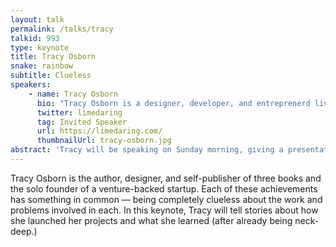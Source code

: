 ```yaml
---
layout: talk
permalink: /talks/tracy
talkid: 993
type: keynote
title: Tracy Osborn
snake: rainbow
subtitle: Clueless
speakers:
    - name: Tracy Osborn
      bio: "Tracy Osborn is a designer, developer, and entreprenerd living in Toronto, Canada. She’s the author of [Hello Web Books](https://hellowebbbooks.com/) as well as the creator of [WeddingLovely](http://weddinglovely.com/). She's also an avid outdoorswoman and would love to go on a hike with you.<br><br>Photo: Adam Gregory, Atom Images."
      twitter: limedaring
      tag: Invited Speaker
      url: https://limedaring.com/
      thumbnailUrl: tracy-osborn.jpg
abstract: 'Tracy will be speaking on Sunday morning, giving a presentation entitled: "Clueless".'
---
```


Tracy Osborn is the author, designer, and self-publisher of three books and the solo founder of a venture-backed startup. Each of these achievements has something in common — being completely clueless about the work and problems involved in each. In this keynote, Tracy will tell stories about how she launched her projects and what she learned (after already being neck-deep.)

